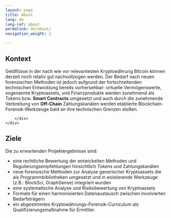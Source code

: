 ```yaml
---
layout: page
title: About
lang: de
lang-ref: about
permalink: de/about/
navigation_weight: 2

---
```


<div class="row">
	<div class="col s12 m12 l12">
		<div class = "card-panel">
		  <h2>
		  	Kontext
		  </h2>
		  Geldflüsse in der nach wie vor relevantesten Kryptowährung Bitcoin können derzeit noch relativ gut nachvollzogen werden. Der Bedarf nach neuen forensischen Methoden ist jedoch aufgrund der fortschreitenden technischen Entwicklung bereits vorhersehbar: virtuelle Vermögenswerte, sogenannte Kryptoassets, und Finanzprodukte werden zunehmend als Tokens bzw. <b>Smart Contracts</b> umgesetzt und auch durch die zunehmende Verbreitung von <b>Off-Chain</b> Zahlungskanälen werden etablierte Blockchain-Forensik-Werkzeuge bald an ihre technischen Grenzen stoßen. 

	    </div>
	</div>
</div>
<div class="row">
	<div class="col s12 m12 l12">
		<div class = "card-panel">
		  <h2>Ziele</h2>
          Die zu erwartenden Projektergebnisse sind: 
          <ul>
            <li>
              eine rechtliche Bewertung der entwickelten Methoden und Regulierungsempfehlungen hinsichtlich Tokens und Zahlungskanälen
            </li>
            <li>
              neue forensische Methoden zur Analyse generischer Kryptoassets die als Programmbibliotheken umgesetzt und in existierende Werkzeuge (z.B.: BlockSci, GraphSense) integriert wurden
            </li>
            <li>
              eine systematische Analyse und Risikobewertung von Kryptoassets
            </li>
            <li>
              Formate für einen harmonisierten Datenaustausch zwischen involvierten Bedarfsträgern
            </li>
            <li>
              ein abgestimmtes Kryptowährungs-Forensik-Curriculum als Qualifizierungsmaßnahme für Ermittler.
            </li>
          </ul>
	    </div>
	</div>
</div>

